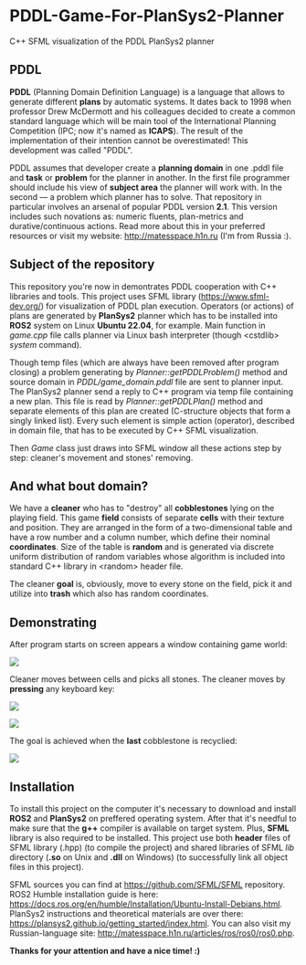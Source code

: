 <h1>PDDL-Game-For-PlanSys2-Planner</h1>
<p>C++ SFML visualization of the PDDL PlanSys2 planner</p>
<h2>PDDL</h2>
<p>
 <b>PDDL</b> (Planning Domain Definition Language) is a language that allows to generate different <b>plans</b> by automatic systems. It dates back to 1998 when professor Drew McDermott and his colleagues decided to create a common standard language which will be main tool of the International Planning Competition (IPC; now it's named as <b>ICAPS</b>). The result of the implementation of their intention cannot be overestimated! This development was called "PDDL".
</p>

<p>
 PDDL assumes that developer create a <b>planning domain</b> in one .pddl file and <b>task</b> or <b>problem</b> for the planner in another. In the first file programmer should include his
 view of <b>subject area</b> the planner will work with. In the second — a problem which planner has to solve. That repository in particular involves an arsenal of popular PDDL version <b>2.1</b>.
 This version includes such novations as: numeric fluents, plan-metrics and durative/continuous actions. Read more about this in your preferred resources or visit my website: <a href="http://matesspace.h1n.ru/articles/ros/ros0/ros0.php">http://matesspace.h1n.ru</a> (I'm from Russia :).
</p>

<h2>Subject of the repository</h2>
<p>
 This repository you're now in demontrates PDDL cooperation with C++ libraries and tools. This project uses SFML
 library (<a href="https://www.sfml-dev.org/">https://www.sfml-dev.org/</a>) for visualization of PDDL plan execution. Operators (or actions) of plans are generated by <b>PlanSys2</b> planner which has to be installed into <b>ROS2</b> system on Linux <b>Ubuntu 22.04</b>, for example. Main function in <i>game.cpp</i> file calls planner via Linux bash interpreter (though &lt;cstdlib&gt; <i>system</i> command).
</p>

<p>
 Though temp files (which are always have been removed after program closing) a problem generating by <i>Planner::getPDDLProblem()</i> method and source domain in <i>PDDL/game_domain.pddl</i> file
 are sent to planner input. The PlanSys2 planner send a reply to C++ program via temp file containing a new plan. This file is read by <i>Planner::getPDDLPlan()</i> method and separate elements of this plan are created (C-structure objects that form a singly linked list). Every such element is simple action (operator), described in domain file, that has to be executed by C++ SFML visualization.
</p>

<p>
 Then <i>Game</i> class just draws into SFML window all these actions step by step: cleaner's movement and stones' removing.
</p>

<h2>And what bout domain?</h2>
<p>
 We have a <b>cleaner</b> who has to "destroy" all <b>cobblestones</b> lying on the playing field. This game <b>field</b> consists of separate <b>cells</b> with their texture and position.
 They are arranged in the form of a two-dimensional table and have a row number and a column number, which define their nominal <b>coordinates</b>. Size of the table is <b>random</b> and is generated via discrete uniform distribution of random variables whose algorithm is included into standard C++ library in &lt;random&gt; header file.
</p>

<p>
 The cleaner <b>goal</b> is, obviously, move to every stone on the field, pick it and utilize into <b>trash</b> which also has random coordinates.
</p>

<h2>Demonstrating</h2>
<p>After program starts on screen appears a window containing game world:</p>
<p>
 <img src="https://github.com/LifeSweetener/PDDL-Game-For-PlanSys2-Planner/assets/80912103/8b1d4862-1d54-41b6-afe7-3811727971c2"></img>
</p>
<p>Cleaner moves between cells and picks all stones. The cleaner moves by <b>pressing</b> any keyboard key:</p>
<p>
 <img src="https://github.com/LifeSweetener/PDDL-Game-For-PlanSys2-Planner/assets/80912103/3920b7d1-1c14-4675-acf6-e0c7cd171e1d"></img>
</p>
<p>
 <img src="https://github.com/LifeSweetener/PDDL-Game-For-PlanSys2-Planner/assets/80912103/e8687c81-f395-43c9-bafd-1a0948177aa3"></img>
</p>
<p>The goal is achieved when the <b>last</b> cobblestone is recyclied:</p>
<p>
 <img src="https://github.com/LifeSweetener/PDDL-Game-For-PlanSys2-Planner/assets/80912103/68ed1644-7887-4899-94f1-7913f6947949"></img>
</p>

<h2>Installation</h2>
<p>
 To install this project on the computer it's necessary to download and install <b>ROS2</b> and <b>PlanSys2</b> on preffered operating system.
 After that it's needful to make sure that the <b>g++</b> compiler is available on target system. Plus, <b>SFML</b> library is also required to be installed.
 This project use both <b>header</b> files of SFML library (.hpp) (to compile the project) and shared libraries of SFML <i>lib</i> directory (<b>.so</b> on Unix and <b>.dll</b> on Windows)
 (to successfully link all object files in this project).
</p>

<p>
 SFML sources you can find at <a href="https://github.com/SFML/SFML">https://github.com/SFML/SFML</a> repository. ROS2 Humble installation guide is here:
 <a href="https://docs.ros.org/en/humble/Installation/Ubuntu-Install-Debians.html">https://docs.ros.org/en/humble/Installation/Ubuntu-Install-Debians.html</a>. PlanSys2 instructions and theoretical materials
 are over there: <a href="https://plansys2.github.io/getting_started/index.html">https://plansys2.github.io/getting_started/index.html</a>. You can also visit my
 Russian-language site: <a href="http://matesspace.h1n.ru/articles/ros/ros0/ros0.php">http://matesspace.h1n.ru/articles/ros/ros0/ros0.php</a>.
</p>

<p><b>Thanks for your attention and have a nice time! :)</b></p>
